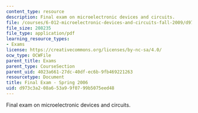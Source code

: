 ```yaml
---
content_type: resource
description: Final exam on microelectronic devices and circuits.
file: /courses/6-012-microelectronic-devices-and-circuits-fall-2009/d973c3a208a653a99f0799b5075eed48_MIT6_012F09_final_s06.pdf
file_size: 208235
file_type: application/pdf
learning_resource_types:
- Exams
license: https://creativecommons.org/licenses/by-nc-sa/4.0/
ocw_type: OCWFile
parent_title: Exams
parent_type: CourseSection
parent_uid: 4023a661-27dc-40df-ec6b-9fb469221263
resourcetype: Document
title: Final Exam - Spring 2006
uid: d973c3a2-08a6-53a9-9f07-99b5075eed48
---
```

Final exam on microelectronic devices and circuits.